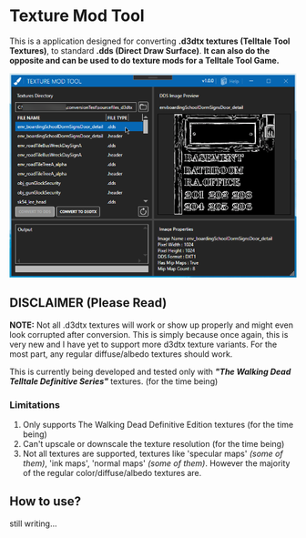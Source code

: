 # Texture Mod Tool

This is a application designed for converting **.d3dtx textures (Telltale Tool Textures)**, to standard **.dds (Direct Draw Surface)**. **It can also do the opposite and can be used to do texture mods for a Telltale Tool Game.**

![Main 1](tutorial-screenshots/mainThumb.png)

## DISCLAIMER (Please Read)

**NOTE:** Not all .d3dtx textures will work or show up properly and might even look corrupted after conversion. This is simply because once again, this is very new and I have yet to support more d3dtx texture variants. For the most part, any regular diffuse/albedo textures should work.

This is currently being developed and tested only with ***"The Walking Dead Telltale Definitive Series"*** textures. (for the time being)

### Limitations

1. Only supports The Walking Dead Definitive Edition textures (for the time being)
2. Can't upscale or downscale the texture resolution (for the time being)
3. Not all textures are supported, textures like 'specular maps' *(some of them)*, 'ink maps', 'normal maps' *(some of them)*. However the majority of the regular color/diffuse/albedo textures are.

## How to use?

still writing...
